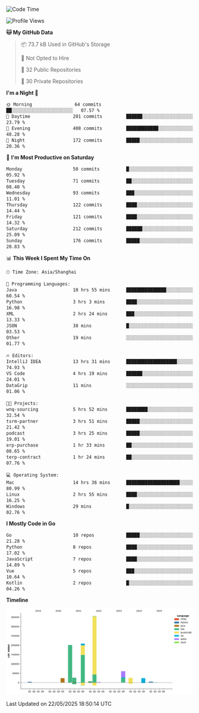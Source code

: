 <!--START_SECTION:waka-->
![Code Time](http://img.shields.io/badge/Code%20Time-4%2C178%20hrs-blue)

![Profile Views](http://img.shields.io/badge/Profile%20Views-0-blue)

**🐱 My GitHub Data** 

> 📦 73.7 kB Used in GitHub's Storage 
 > 
> 🚫 Not Opted to Hire
 > 
> 📜 32 Public Repositories 
 > 
> 🔑 30 Private Repositories 
 > 
**I'm a Night 🦉** 

```text
🌞 Morning                64 commits          ██░░░░░░░░░░░░░░░░░░░░░░░   07.57 % 
🌆 Daytime                201 commits         ██████░░░░░░░░░░░░░░░░░░░   23.79 % 
🌃 Evening                408 commits         ████████████░░░░░░░░░░░░░   48.28 % 
🌙 Night                  172 commits         █████░░░░░░░░░░░░░░░░░░░░   20.36 % 
```
📅 **I'm Most Productive on Saturday** 

```text
Monday                   50 commits          █░░░░░░░░░░░░░░░░░░░░░░░░   05.92 % 
Tuesday                  71 commits          ██░░░░░░░░░░░░░░░░░░░░░░░   08.40 % 
Wednesday                93 commits          ███░░░░░░░░░░░░░░░░░░░░░░   11.01 % 
Thursday                 122 commits         ████░░░░░░░░░░░░░░░░░░░░░   14.44 % 
Friday                   121 commits         ████░░░░░░░░░░░░░░░░░░░░░   14.32 % 
Saturday                 212 commits         ██████░░░░░░░░░░░░░░░░░░░   25.09 % 
Sunday                   176 commits         █████░░░░░░░░░░░░░░░░░░░░   20.83 % 
```


📊 **This Week I Spent My Time On** 

```text
🕑︎ Time Zone: Asia/Shanghai

💬 Programming Languages: 
Java                     10 hrs 55 mins      ███████████████░░░░░░░░░░   60.54 % 
Python                   3 hrs 3 mins        ████░░░░░░░░░░░░░░░░░░░░░   16.98 % 
XML                      2 hrs 24 mins       ███░░░░░░░░░░░░░░░░░░░░░░   13.33 % 
JSON                     38 mins             █░░░░░░░░░░░░░░░░░░░░░░░░   03.53 % 
Other                    19 mins             ░░░░░░░░░░░░░░░░░░░░░░░░░   01.77 % 

🔥 Editors: 
IntelliJ IDEA            13 hrs 31 mins      ███████████████████░░░░░░   74.93 % 
VS Code                  4 hrs 19 mins       ██████░░░░░░░░░░░░░░░░░░░   24.01 % 
DataGrip                 11 mins             ░░░░░░░░░░░░░░░░░░░░░░░░░   01.06 % 

🐱‍💻 Projects: 
wnq-sourcing             5 hrs 52 mins       ████████░░░░░░░░░░░░░░░░░   32.54 % 
tsrm-partner             3 hrs 51 mins       █████░░░░░░░░░░░░░░░░░░░░   21.42 % 
podcast                  3 hrs 25 mins       █████░░░░░░░░░░░░░░░░░░░░   19.01 % 
erp-purchase             1 hr 33 mins        ██░░░░░░░░░░░░░░░░░░░░░░░   08.65 % 
terp-contract            1 hr 24 mins        ██░░░░░░░░░░░░░░░░░░░░░░░   07.76 % 

💻 Operating System: 
Mac                      14 hrs 36 mins      ████████████████████░░░░░   80.99 % 
Linux                    2 hrs 55 mins       ████░░░░░░░░░░░░░░░░░░░░░   16.25 % 
Windows                  29 mins             █░░░░░░░░░░░░░░░░░░░░░░░░   02.76 % 
```

**I Mostly Code in Go** 

```text
Go                       10 repos            █████░░░░░░░░░░░░░░░░░░░░   21.28 % 
Python                   8 repos             ████░░░░░░░░░░░░░░░░░░░░░   17.02 % 
JavaScript               7 repos             ████░░░░░░░░░░░░░░░░░░░░░   14.89 % 
Vue                      5 repos             ███░░░░░░░░░░░░░░░░░░░░░░   10.64 % 
Kotlin                   2 repos             █░░░░░░░░░░░░░░░░░░░░░░░░   04.26 % 
```



**Timeline**

![Lines of Code chart](https://raw.githubusercontent.com/youtiaoguagua/youtiaoguagua/master/assets/bar_graph.png)


 Last Updated on 22/05/2025 18:50:14 UTC
<!--END_SECTION:waka-->